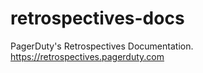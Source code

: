 # retrospectives-docs
PagerDuty's Retrospectives Documentation. https://retrospectives.pagerduty.com
